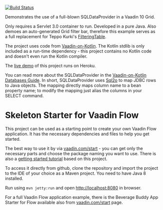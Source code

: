 [![Build Status](https://travis-ci.org/mvysny/vaadin10-sqldataprovider-example.svg?branch=master)](https://travis-ci.org/mvysny/vaadin10-sqldataprovider-example)

Demonstrates the use of a full-blown SQLDataProvider in a Vaadin 10 Grid.

Only requires a Servlet 3.0 container to run. Developed in a pure Java. Also demoes an auto-generated
Grid filter bar, therefore this example serves as a full replacement for Teppo Kurki's
[FilteringTable](https://vaadin.com/directory/component/filteringtable).

The project uses code from [Vaadin-on-Kotlin](http://vaadinonkotlin.eu). The Kotlin stdlib is
only included as a run-time dependency - this project contains no Kotlin code and doesn't even
run the Kotlin compiler.

The [live demo](https://vaadin10-sqldataprovider.herokuapp.com/) of this project runs on Heroku.

You can read more about the SQLDataProvider in the [Vaadin-on-Kotlin Databases Guide](http://www.vaadinonkotlin.eu/databases-v10.html).
In short, SQLDataProvider uses [Sql2o](https://www.sql2o.org/) to map JDBC rows to Java objects.
The mapping directly maps column name to a bean property name; to modify the mapping just
alias the columns in your SELECT command.

# Skeleton Starter for Vaadin Flow

This project can be used as a starting point to create your own Vaadin Flow application.
It has the necessary dependencies and files to help you get started.

The best way to use it by via [vaadin.com/start](https://vaadin.com/start) - you can get only the necessary parts and choose the package naming you want to use.
There is also a [getting started tutorial](https://vaadin.com/docs/v10/flow/introduction/tutorial-get-started.html) based on this project.

To access it directly from github, clone the repository and import the project to the IDE of your choice as a Maven project. You need to have Java 8 installed.

Run using `mvn jetty:run` and open [http://localhost:8080](http://localhost:8080) in browser.

For a full Vaadin Flow application example, there is the Beverage Buddy App Starter for Flow available also from [vaadin.com/start](https://vaadin.com/start) page.
